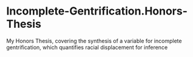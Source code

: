 # Incomplete-Gentrification.Honors-Thesis
My Honors Thesis, covering the synthesis of a variable for incomplete gentrification, which quantifies racial displacement for inference
